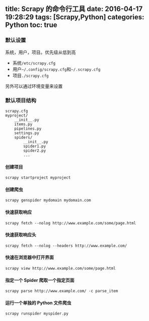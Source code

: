 title: Scrapy 的命令行工具
date: 2016-04-17 19:28:29
tags: [Scrapy,Python]
categories: Python
toc: true
---

### 默认设置
系统，用户，项目。优先级从低到高
- 系统`/etc/scrapy.cfg`
- 用户`~/.config/scrapy.cfg`和`~/.scrapy.cfg`
- 项目`./scrapy.cfg`

另外可以通过环境变量来设置

### 默认项目结构
```
scrapy.cfg
myproject/
    __init__.py
    items.py
    pipelines.py
    settings.py
    spiders/
        __init__.py
        spider1.py
        spider2.py
        ...
```

#### 创建项目
```
scrapy startproject myproject
```

#### 创建爬虫
```
scrapy genspider mydomain mydomain.com
```

#### 快速获取响应
```
scrapy fetch --nolog http://www.example.com/some/page.html
```

#### 快速获取响应头
```
scrapy fetch --nolog --headers http://www.example.com/
```

#### 快速在浏览器中打开界面
```
scrapy view http://www.example.com/some/page.html
```

#### 指定一个 Spider 爬取一个指定页面
```
scrapy parse http://www.example.com/ -c parse_item
```

#### 运行一个单独的 Python 文件爬虫
```
scrapy runspider myspider.py
```
